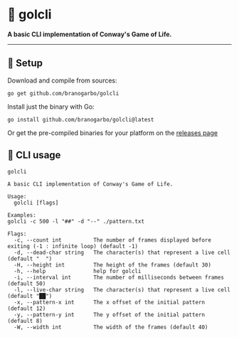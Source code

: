 # 🧬 **golcli**
**A basic CLI implementation of Conway's Game of Life.**

---

## 🌱 **Setup**
Download and compile from sources:
```
go get github.com/branogarbo/golcli
```
Install just the binary with Go:
```
go install github.com/branogarbo/golcli@latest
```

Or get the pre-compiled binaries for your platform on the [releases page](https://github.com/branogarbo/golcli/releases)


## 🌳 **CLI usage**
```
golcli

A basic CLI implementation of Conway's Game of Life.

Usage:
  golcli [flags]

Examples:
golcli -c 500 -l "##" -d "--" ./pattern.txt

Flags:
  -c, --count int          The number of frames displayed before exiting (-1 : infinite loop) (default -1)
  -d, --dead-char string   The character(s) that represent a live cell (default "  ")
  -H, --height int         The height of the frames (default 30)
  -h, --help               help for golcli
  -i, --interval int       The number of milliseconds between frames (default 50)
  -l, --live-char string   The character(s) that represent a live cell (default "██")
  -x, --pattern-x int      The x offset of the initial pattern (default 12)
  -y, --pattern-y int      The y offset of the initial pattern (default 8)
  -W, --width int          The width of the frames (default 40)
```